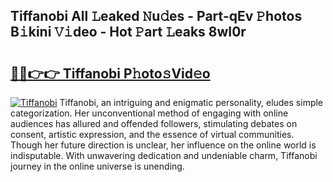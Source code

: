 ## Tiffanobi All 𝙻eaked 𝙽u𝚍es - Part-qEv 𝙿hotos B𝚒kini 𝚅𝚒deo - Hot 𝙿art 𝙻eaks 8wI0r

# <h2><a href="http://ld5gj4j.urlbe.top/?page=Tiffanobi">🔗🔗👉👉 Tiffanobi P𝚑oto𝚜Vid𝚎o</a></h2>

[![Tiffanobi](https://i.imgur.com/eBuTRDB.gif)](http://ld5gj4j.urlbe.top/?page=Tiffanobi)
Tiffanobi, an intriguing and enigmatic personality, eludes simple categorization. Her unconventional method of engaging with online audiences has allured and offended followers, stimulating debates on consent, artistic expression, and the essence of virtual communities. Though her future direction is unclear, her influence on the online world is indisputable. With unwavering dedication and undeniable charm, Tiffanobi journey in the online universe is unending.

